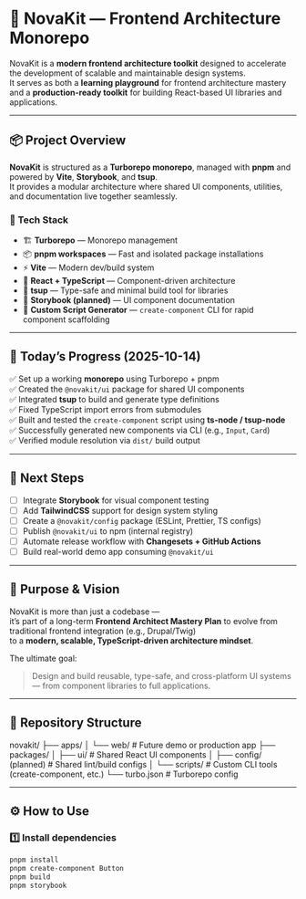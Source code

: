 # 🧭 NovaKit — Frontend Architecture Monorepo

NovaKit is a **modern frontend architecture toolkit** designed to accelerate the development of scalable and maintainable design systems.  
It serves as both a **learning playground** for frontend architecture mastery and a **production-ready toolkit** for building React-based UI libraries and applications.

---

## 📦 Project Overview

**NovaKit** is structured as a **Turborepo monorepo**, managed with **pnpm** and powered by **Vite**, **Storybook**, and **tsup**.  
It provides a modular architecture where shared UI components, utilities, and documentation live together seamlessly.

### 🔧 Tech Stack

- 🏗 **Turborepo** — Monorepo management  
- 📦 **pnpm workspaces** — Fast and isolated package installations  
- ⚡ **Vite** — Modern dev/build system  
- 🧱 **React + TypeScript** — Component-driven architecture  
- 🧰 **tsup** — Type-safe and minimal build tool for libraries  
- 🎨 **Storybook (planned)** — UI component documentation  
- 🧩 **Custom Script Generator** — `create-component` CLI for rapid component scaffolding  

---

## 🚀 Today’s Progress (2025-10-14)

✅ Set up a working **monorepo** using Turborepo + pnpm  
✅ Created the `@novakit/ui` package for shared UI components  
✅ Integrated **tsup** to build and generate type definitions  
✅ Fixed TypeScript import errors from submodules  
✅ Built and tested the `create-component` script using **ts-node / tsup-node**  
✅ Successfully generated new components via CLI (e.g., `Input`, `Card`)  
✅ Verified module resolution via `dist/` build output  

---

## 🧩 Next Steps

- [ ] Integrate **Storybook** for visual component testing  
- [ ] Add **TailwindCSS** support for design system styling  
- [ ] Create a `@novakit/config` package (ESLint, Prettier, TS configs)  
- [ ] Publish `@novakit/ui` to npm (internal registry)  
- [ ] Automate release workflow with **Changesets + GitHub Actions**  
- [ ] Build real-world demo app consuming `@novakit/ui`  

---

## 🧠 Purpose & Vision

NovaKit is more than just a codebase —  
it’s part of a long-term **Frontend Architect Mastery Plan** to evolve from traditional frontend integration (e.g., Drupal/Twig)  
to a **modern, scalable, TypeScript-driven architecture mindset**.

The ultimate goal:  
> Design and build reusable, type-safe, and cross-platform UI systems — from component libraries to full applications.

---

## 📂 Repository Structure

novakit/
├── apps/
│ └── web/ # Future demo or production app
├── packages/
│ ├── ui/ # Shared React UI components
│ ├── config/ (planned) # Shared lint/build configs
│ └── scripts/ # Custom CLI tools (create-component, etc.)
└── turbo.json # Turborepo config


---

## ⚙️ How to Use

### 1️⃣ Install dependencies
```bash
pnpm install
pnpm create-component Button
pnpm build
pnpm storybook



